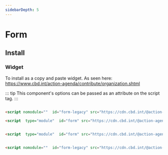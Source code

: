 ```yaml
---
sidebarDepth: 5
---
```

# Form



## Install

### Widget
To install as a copy and paste widget. As seen here:  <a href="https://www.cbd.int/action-agenda/contribute/organization.shtml" rel="noopener noreferrer" target="_blank"> <OutboundLink/> https://www.cbd.int/action-agenda/contribute/organization.shtml </a>

::: tip
This component's options can be passed as an attribute on the script tag. 
:::

<code-group>
<code-block title="MODERN">

```html

<script nomodule=""  id="form-legacy" src="https://cdn.cbd.int/@action-agenda/form@1.0.5/dist/widget/index.umd.min.js"></script>

<script  type="module"  id="form" src="https://cdn.cbd.int/@action-agenda/form@1.0.5/dist/widget/index.min.js"></script>


```
</code-block>

<code-block title="MODULE">

```html

<script  type="module"  id="form" src="https://cdn.cbd.int/@action-agenda/form@1.0.6/dist/widget/index.min.js"></script>


```
</code-block>

<code-block title="UMD">

```html

<script nomodule=""  id="form-legacy" src="https://cdn.cbd.int/@action-agenda/form@1.0.6/dist/widget/index.umd.min.js"></script>

```
</code-block>
</code-group>
